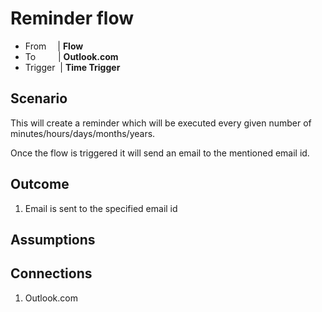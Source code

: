 # Reminder flow

* From &emsp;| **Flow**
* To &emsp; &emsp;| **Outlook.com**
* Trigger &nbsp;| **Time Trigger**

## Scenario
This will create a reminder which will be executed every given number of minutes/hours/days/months/years.

Once the flow is triggered it will send an email to the mentioned email id.

## Outcome
1. Email is sent to the specified email id

## Assumptions


## Connections
1. Outlook.com
